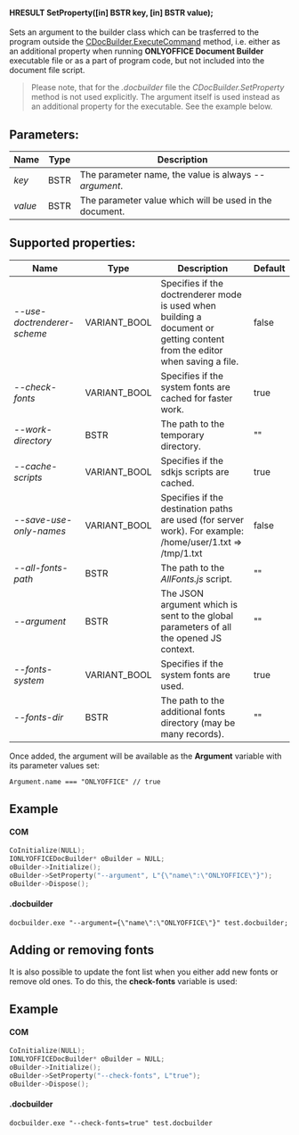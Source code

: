 #### HRESULT SetProperty(\[in] BSTR key, \[in] BSTR value);

Sets an argument to the builder class which can be trasferred to the program outside the [CDocBuilder.ExecuteCommand](../ExecuteCommand/index.md) method, i.e. either as an additional property when running **ONLYOFFICE Document Builder** executable file or as a part of program code, but not included into the document file script.

> Please note, that for the *.docbuilder* file the *CDocBuilder.SetProperty* method is not used explicitly. The argument itself is used instead as an additional property for the executable. See the example below.

## Parameters:

| Name    | Type | Description                                             |
| ------- | ---- | ------------------------------------------------------- |
| *key*   | BSTR | The parameter name, the value is always *--argument*.   |
| *value* | BSTR | The parameter value which will be used in the document. |

## Supported properties:

| Name                        | Type          | Description                                                                                                                | Default |
| --------------------------- | ------------- | -------------------------------------------------------------------------------------------------------------------------- | ------- |
| *--use-doctrenderer-scheme* | VARIANT\_BOOL | Specifies if the doctrenderer mode is used when building a document or getting content from the editor when saving a file. | false   |
| *--check-fonts*             | VARIANT\_BOOL | Specifies if the system fonts are cached for faster work.                                                                  | true    |
| *--work-directory*          | BSTR          | The path to the temporary directory.                                                                                       | ""      |
| *--cache-scripts*           | VARIANT\_BOOL | Specifies if the sdkjs scripts are cached.                                                                                 | true    |
| *--save-use-only-names*     | VARIANT\_BOOL | Specifies if the destination paths are used (for server work). For example: /home/user/1.txt => /tmp/1.txt                 | false   |
| *--all-fonts-path*          | BSTR          | The path to the *AllFonts.js* script.                                                                                      | ""      |
| *--argument*                | BSTR          | The JSON argument which is sent to the global parameters of all the opened JS context.                                     | ""      |
| *--fonts-system*            | VARIANT\_BOOL | Specifies if the system fonts are used.                                                                                    | true    |
| *--fonts-dir*               | BSTR          | The path to the additional fonts directory (may be many records).                                                          | ""      |

Once added, the argument will be available as the **Argument** variable with its parameter values set:

```
Argument.name === "ONLYOFFICE" // true
```

## Example

#### COM

```c++
CoInitialize(NULL);
IONLYOFFICEDocBuilder* oBuilder = NULL;
oBuilder->Initialize();
oBuilder->SetProperty("--argument", L"{\"name\":\"ONLYOFFICE\"}");
oBuilder->Dispose();
```

#### .docbuilder

```shell
docbuilder.exe "--argument={\"name\":\"ONLYOFFICE\"}" test.docbuilder;
```

## Adding or removing fonts

It is also possible to update the font list when you either add new fonts or remove old ones. To do this, the **check-fonts** variable is used:

## Example

#### COM

```c++
CoInitialize(NULL);
IONLYOFFICEDocBuilder* oBuilder = NULL;
oBuilder->Initialize();
oBuilder->SetProperty("--check-fonts", L"true");
oBuilder->Dispose();
```

#### .docbuilder

```shell
docbuilder.exe "--check-fonts=true" test.docbuilder
```
